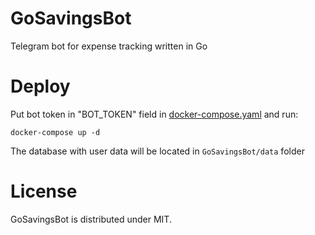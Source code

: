 # GoSavingsBot
Telegram bot for expense tracking written in Go

# Deploy
Put bot token in "BOT_TOKEN" field in [docker-compose.yaml](docker-compose.yml) and run:
```
docker-compose up -d
```
The database with user data will be located in `GoSavingsBot/data` folder
# License

GoSavingsBot is distributed under MIT.
